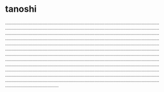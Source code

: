 # tanoshi
...........................................................................................................................................................................................................................................................................................................................................................................................................................................................................................................................................................................................................................................................................................................................................................................................................................................................................................................................................................................................................................................................................................................................................................................................................................................................................................................................................................................................................................................................................................................................................................................................